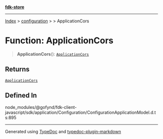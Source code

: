 [**fdk-store**](../../../README.md)
***

[Index](../../../API.md) > [configuration](../../README.md) > [<internal>](../README.md) > ApplicationCors

# Function: ApplicationCors

> **ApplicationCors**(): [`ApplicationCors`](../type-aliases/type-alias.ApplicationCors.md)

## Returns

[`ApplicationCors`](../type-aliases/type-alias.ApplicationCors.md)

## Defined In

node\_modules/@gofynd/fdk-client-javascript/sdk/application/Configuration/ConfigurationApplicationModel.d.ts:895

***
Generated using [TypeDoc](https://typedoc.org/) and [typedoc-plugin-markdown](https://www.npmjs.com/package/typedoc-plugin-markdown)
